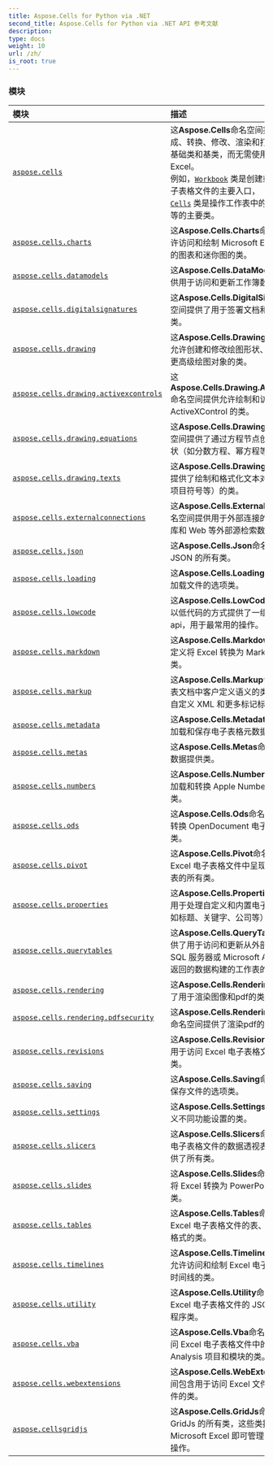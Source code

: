 ```yaml
---
title: Aspose.Cells for Python via .NET
second_title: Aspose.Cells for Python via .NET API 参考文献
description:
type: docs
weight: 10
url: /zh/
is_root: true
---
```

### 模块
|模块|描述|
| :- | :- |
| [`aspose.cells`](/cells/python-net/zh/aspose.cells) |这**Aspose.Cells**命名空间提供了用于生成、转换、修改、渲染和打印电子表格的基础类和基类，而无需使用 Microsoft Excel。<br/>例如，[`Workbook`](/cells/python-net/zh/aspose.cells/workbook) 类是创建或加载并操作电子表格文件的主要入口，<br/>[`Cells`](/cells/python-net/zh/aspose.cells/cells) 类是操作工作表中的所有数据和属性等的主要类。|
| [`aspose.cells.charts`](/cells/python-net/zh/aspose.cells.charts) |这**Aspose.Cells.Charts**命名空间提供了允许访问和绘制 Microsoft Excel 电子表格中的图表和迷你图的类。|
| [`aspose.cells.datamodels`](/cells/python-net/zh/aspose.cells.datamodels) |这**Aspose.Cells.DataModels**命名空间提供用于访问和更新工作簿数据模型的类。|
| [`aspose.cells.digitalsignatures`](/cells/python-net/zh/aspose.cells.digitalsignatures) |这**Aspose.Cells.DigitalSignatures**命名空间提供了用于签署文档和验证签名的类。|
| [`aspose.cells.drawing`](/cells/python-net/zh/aspose.cells.drawing) |这**Aspose.Cells.Drawing**命名空间提供了允许创建和修改绘图形状、表单控件以及更高级绘图对象的类。|
| [`aspose.cells.drawing.activexcontrols`](/cells/python-net/zh/aspose.cells.drawing.activexcontrols) |这**Aspose.Cells.Drawing.ActiveXControls**命名空间提供允许绘制和访问 ActiveXControl 的类。|
| [`aspose.cells.drawing.equations`](/cells/python-net/zh/aspose.cells.drawing.equations) |这**Aspose.Cells.Drawing.Equations**命名空间提供了通过方程节点创建各种方程形状（如分数方程、幂方程等）的类。|
| [`aspose.cells.drawing.texts`](/cells/python-net/zh/aspose.cells.drawing.texts) |这**Aspose.Cells.Drawing.Texts**命名空间提供了绘制和格式化文本对象（如段落、项目符号等）的类。|
| [`aspose.cells.externalconnections`](/cells/python-net/zh/aspose.cells.externalconnections) |这**Aspose.Cells.ExternalConnections**命名空间提供用于外部连接的类，以从数据库和 Web 等外部源检索数据。|
| [`aspose.cells.json`](/cells/python-net/zh/aspose.cells.json) |这**Aspose.Cells.Json**命名空间包含 JSON 的所有类。|
| [`aspose.cells.loading`](/cells/python-net/zh/aspose.cells.loading) |这**Aspose.Cells.Loading**命名空间提供了加载文件的选项类。|
| [`aspose.cells.lowcode`](/cells/python-net/zh/aspose.cells.lowcode) |这**Aspose.Cells.LowCode** namespace 以低代码的方式提供了一组简单易用的api，用于最常用的操作。|
| [`aspose.cells.markdown`](/cells/python-net/zh/aspose.cells.markdown) |这**Aspose.Cells.Markdown**命名空间包含定义将 Excel 转换为 Markdown 的设置的类。|
| [`aspose.cells.markup`](/cells/python-net/zh/aspose.cells.markup) |这**Aspose.Cells.Markup**命名空间包含代表文档中客户定义语义的类：智能标签、自定义 XML 和更多标记标签。|
| [`aspose.cells.metadata`](/cells/python-net/zh/aspose.cells.metadata) |这**Aspose.Cells.Metadata**命名空间包含加载和保存电子表格元数据的所有类。|
| [`aspose.cells.metas`](/cells/python-net/zh/aspose.cells.metas) |这**Aspose.Cells.Metas**命名空间为所有元数据提供类。|
| [`aspose.cells.numbers`](/cells/python-net/zh/aspose.cells.numbers) |这**Aspose.Cells.Numbers**命名空间包含加载和转换 Apple Numbers 文件的所有类。|
| [`aspose.cells.ods`](/cells/python-net/zh/aspose.cells.ods) |这**Aspose.Cells.Ods**命名空间包含加载和转换 OpenDocument 电子表格文件的所有类。|
| [`aspose.cells.pivot`](/cells/python-net/zh/aspose.cells.pivot) |这**Aspose.Cells.Pivot**命名空间包含在 Excel 电子表格文件中呈现和操作数据透视表的所有类。|
| [`aspose.cells.properties`](/cells/python-net/zh/aspose.cells.properties) |这**Aspose.Cells.Properties**命名空间提供用于处理自定义和内置电子表格属性（例如标题、关键字、公司等）的类。|
| [`aspose.cells.querytables`](/cells/python-net/zh/aspose.cells.querytables) |这**Aspose.Cells.QueryTables**命名空间提供了用于访问和更新从外部数据源（例如 SQL 服务器或 Microsoft Access 数据库）返回的数据构建的工作表的类。|
| [`aspose.cells.rendering`](/cells/python-net/zh/aspose.cells.rendering) |这**Aspose.Cells.Rendering**命名空间提供了用于渲染图像和pdf的类。|
| [`aspose.cells.rendering.pdfsecurity`](/cells/python-net/zh/aspose.cells.rendering.pdfsecurity) |这**Aspose.Cells.Rendering.PdfSecurity**命名空间提供了渲染pdf的类安全选项。|
| [`aspose.cells.revisions`](/cells/python-net/zh/aspose.cells.revisions) |这**Aspose.Cells.Revisions**命名空间提供用于访问 Excel 电子表格文件修订版的类。|
| [`aspose.cells.saving`](/cells/python-net/zh/aspose.cells.saving) |这**Aspose.Cells.Saving**命名空间提供了保存文件的选项类。|
| [`aspose.cells.settings`](/cells/python-net/zh/aspose.cells.settings) |这**Aspose.Cells.Settings**命名空间包含定义不同功能设置的类。|
| [`aspose.cells.slicers`](/cells/python-net/zh/aspose.cells.slicers) |这**Aspose.Cells.Slicers**命名空间为 Excel 电子表格文件的数据透视表切片器选项提供了所有类。|
| [`aspose.cells.slides`](/cells/python-net/zh/aspose.cells.slides) |这**Aspose.Cells.Slides**命名空间包含定义将 Excel 转换为 PowerPoint 的设置的类。|
| [`aspose.cells.tables`](/cells/python-net/zh/aspose.cells.tables) |这**Aspose.Cells.Tables**命名空间包含代表 Excel 电子表格文件的表、行、单元格及其格式的类。|
| [`aspose.cells.timelines`](/cells/python-net/zh/aspose.cells.timelines) |这**Aspose.Cells.Timelines**命名空间包含允许访问和绘制 Excel 电子表格文件中的时间线的类。|
| [`aspose.cells.utility`](/cells/python-net/zh/aspose.cells.utility) |这**Aspose.Cells.Utility**命名空间包含处理 Excel 电子表格文件的 JSON 格式的实用程序类。|
| [`aspose.cells.vba`](/cells/python-net/zh/aspose.cells.vba) |这**Aspose.Cells.Vba**命名空间包含用于访问 Excel 电子表格文件中的 Visual Basic Analysis 项目和模块的类。|
| [`aspose.cells.webextensions`](/cells/python-net/zh/aspose.cells.webextensions) |这**Aspose.Cells.WebExtensions**命名空间包含用于访问 Excel 文件中的 Office 插件的类。|
| [`aspose.cellsgridjs`](/cells/python-net/zh/aspose.cellsgridjs) |这**Aspose.Cells.GridJs**命名空间包含 GridJs 的所有类，这些类提供无需使用 Microsoft Excel 即可管理电子表格的基本操作。|

